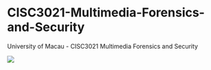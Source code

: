 # CISC3021-Multimedia-Forensics-and-Security
University of Macau - CISC3021 Multimedia Forensics and Security 


![](https://cdn.tatlerasia.com/tatlerasia/i/2023/02/15134717-feihsfhayaayuif_cover_1600x900.jpeg)
